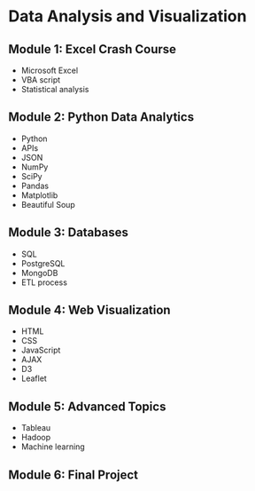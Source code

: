 # Data Analysis and Visualization

## Module 1: Excel Crash Course 

* Microsoft Excel  
* VBA script   
* Statistical analysis  

## Module 2: Python Data Analytics

* Python
* APIs
* JSON
* NumPy
* SciPy
* Pandas
* Matplotlib
* Beautiful Soup

## Module 3: Databases

* SQL
* PostgreSQL
* MongoDB
* ETL process

## Module 4: Web Visualization 

* HTML
* CSS
* JavaScript
* AJAX
* D3
* Leaflet

## Module 5: Advanced Topics

* Tableau
* Hadoop
* Machine learning

## Module 6: Final Project 

